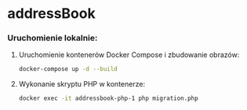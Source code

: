 # addressBook

### Uruchomienie lokalnie:

1. Uruchomienie kontenerów Docker Compose i zbudowanie obrazów:

    ```bash
    docker-compose up -d --build
    ```

2. Wykonanie skryptu PHP w kontenerze:

    ```bash
    docker exec -it addressbook-php-1 php migration.php
    ```